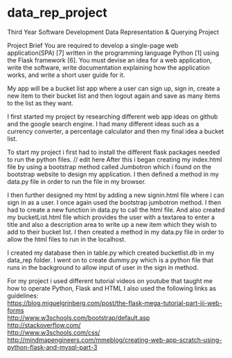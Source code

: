 # data_rep_project
Third Year Software Development Data Representation &amp; Querying Project

Project Brief
You are required to develop a single-page web application(SPA) [7] written
in the programming language Python [1] using the Flask framework [6].
You must devise an idea for a web application, write the software, write
documentation explaining how the application works, and write a short user
guide for it.

My app will be a bucket list app where a user can sign up, sign in, create a new item to their bucket list and then logout again and save as many items to the list as they want.

I first started my project by researching different web app ideas on github and the google search engine. I had many different ideas such as a currency converter, a percentage calculator and then my final idea a bucket list.


To start my project i first had to install the different flask packages needed to run the python files.
// edit here
After this i began creating my index.html file by using a bootstrap method called Jumbotron which i found on the bootstrap website to design my application. I then defined a method in my data.py file in order to run the file in my browser.

I then further designed my html by adding a new signin.html file where i can sign in as a user. I once again used the bootstrap jumbotron method. I then had to create a new function in data.py to call the html file. And also created my bucketList.html file which provides the user with a textarea to enter a title and also a description area to write up a new item which they wish to add to their bucket list. I then created a method in my data.py file in order to allow the html files to run in the localhost.

I created my database then in table.py which created bucketlist.db in my data_rep folder. I went on to create dummy.py which is a python file that runs in the background to allow input of user in the sign in method.


For my project i used different tutorial videos on youtube that taught me how to operate Python, Flask and HTML
I also used the following links as guidelines:																
https://blog.miguelgrinberg.com/post/the-flask-mega-tutorial-part-iii-web-forms												
http://www.w3schools.com/bootstrap/default.asp																
http://stackoverflow.com/																		
http://www.w3schools.com/css/																		
http://mindmapengineers.com/mmeblog/creating-web-app-scratch-using-python-flask-and-mysql-part-3									


